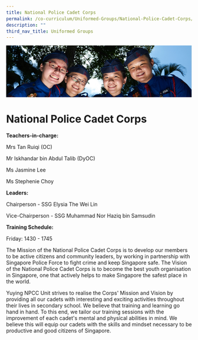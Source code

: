 ```yaml
---
title: National Police Cadet Corps
permalink: /co-curriculum/Uniformed-Groups/National-Police-Cadet-Corps/
description: ""
third_nav_title: Uniformed Groups
---
```

![](/images/CCA.jpg)

National Police Cadet Corps
===========================

**Teachers-in-charge:**

Mrs Tan Ruiqi (OC)

Mr Iskhandar bin Abdul Talib (DyOC)

Ms Jasmine Lee

Ms Stephenie Choy

**Leaders:**

Chairperson - SSG Elysia The Wei Lin

Vice-Chairperson - SSG Muhammad Nor Haziq bin Samsudin

  

**Training Schedule:** 

Friday: 1430 - 1745

The Mission of the National Police Cadet Corps is to develop our members to be active citizens and community leaders, by working in partnership with Singapore Police Force to fight crime and keep Singapore safe. The Vision of the National Police Cadet Corps is to become the best youth organisation in Singapore, one that actively helps to make Singapore the safest place in the world.

Yuying NPCC Unit strives to realise the Corps' Mission and Vision by providing all our cadets with interesting and exciting activities throughout their lives in secondary school. We believe that training and learning go hand in hand. To this end, we tailor our training sessions with the improvement of each cadet's mental and physical abilities in mind. We believe this will equip our cadets with the skills and mindset necessary to be productive and good citizens of Singapore.